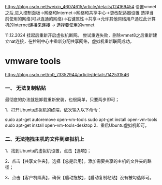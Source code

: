 https://blog.csdn.net/weixin_46074615/article/details/124169454
设置vmnet之后,进入控制面板->网络和Internet->网络和共享中心->更改配适器设置
选择当前使用的网络(可以连通的网络)->右键属性->共享->允许其他网络用户通过此计算机的Internet连接来连接 -> 选择要使用的vmnet

11.12.2024
挂起后重新开启虚拟机断网。
尝试重连失败，删除vmnet8之后重新建立nat连接，在控制中心中重新分配共享网络，虚拟机重新联网成功。
# vmware tools
https://blog.csdn.net/m0_73352944/article/details/142531546
### 一、 无法复制粘贴
最彻底的办法就是卸载重新安装，也很简单，只要两步即可；

1、打开Ubuntu虚拟机的终端，依次输入以下命令：

sudo apt-get autoremove open-vm-tools
sudo apt-get install open-vm-tools
sudo apt-get install open-vm-tools-desktop
2、重启Ubuntu虚拟机即可。

### 二、无法拖拽主机的文件到虚拟机上 
1、找到Ubuntu的虚拟机设置，点击【选项】；

2、点击【共享文件夹】，选择【总是启用】，添加需要共享的主机的文件夹的路径；

3、点击【客户机隔离】，确保【启动拖放】，【启动复制粘贴】没有被勾选即可。